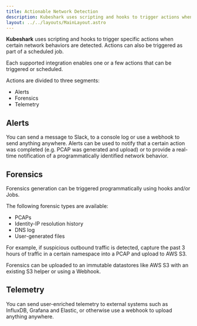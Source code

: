 ```yaml
---
title: Actionable Network Detection
description: Kubeshark uses scripting and hooks to trigger actions when certain network behaviors are detected. Actions can also be triggered as part of a scheduled job.
layout: ../../layouts/MainLayout.astro
---
```


**Kubeshark** uses scripting and hooks to trigger specific actions when certain network behaviors are detected. Actions can also be triggered as part of a scheduled job.

Each supported integration enables one or a few actions that can be triggered or scheduled.

Actions are divided to three segments:
- Alerts
- Forensics
- Telemetry

## Alerts

You can send a message to Slack, to a console log or use a webhook to send anything anywhere. Alerts can be used to notify that a certain action was completed (e.g. PCAP was generated and upload) or to provide a real-time notification of a programmatically identified network behavior.

## Forensics

Forensics generation can be triggered programmatically using hooks and/or Jobs.

The following forensic types are available:
- PCAPs
- Identity-IP resolution history
- DNS log
- User-generated files

For example, if suspicious outbound traffic is detected, capture the past 3 hours of traffic in a certain namespace into a PCAP and upload to AWS S3.

Forensics can be uploaded to an immutable datastores like AWS S3 with an existing S3 helper or using a Webhook.

## Telemetry

You can send user-enriched telemetry to external systems such as InfluxDB, Grafana and Elastic, or otherwise use a webhook to upload anything anywhere.




